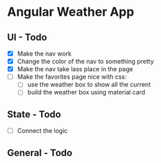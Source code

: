 # Angular Weather App

## UI - Todo

- [x] Make the nav work
- [x] Change the color of the nav to something pretty
- [x] Make the nav take lass place in the page
- [ ] Make the favorites page nice with css:
  - [ ] use the weather box to show all the current
  - [ ] build the weather box using material card

## State - Todo
- [ ] Connect the logic 

## General - Todo
